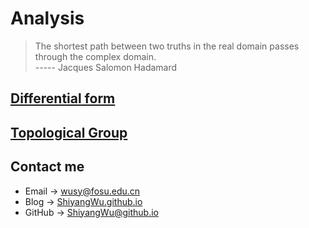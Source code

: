 # Analysis

> The shortest path between two truths in the real domain passes through the complex domain.  
----- Jacques Salomon Hadamard

## [Differential form](https://shiyangwu.github.io/Blog/Analysis/DifferentialForm)

## [Topological Group](https://shiyangwu.github.io/Blog/Analysis/TopologicalGroup)

## Contact me

* Email -> <wusy@fosu.edu.cn>
* Blog -> [ShiyangWu.github.io](https://shiyangwu.github.io/)
* GitHub -> [ShiyangWu@github.io](https://github.com/ShiyangWu/ShiyangWu.github.io/blob/master/README.md)

